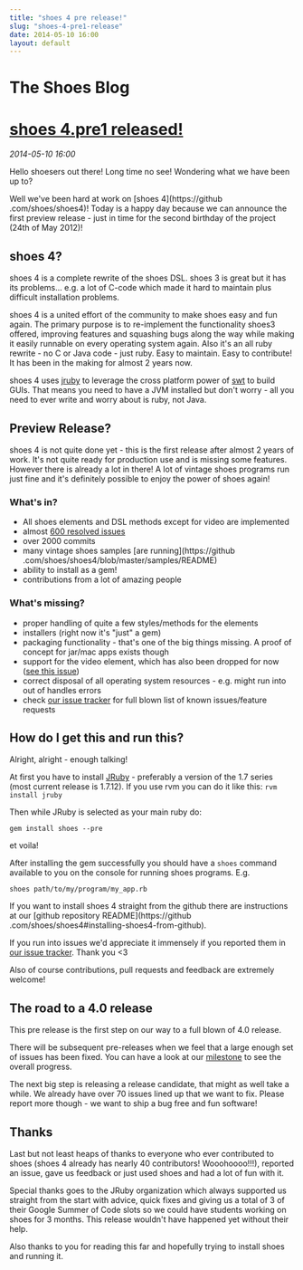```yaml
---
title: "shoes 4 pre release!"
slug: "shoes-4-pre1-release"
date: 2014-05-10 16:00
layout: default
---
```


<div class='hero-unit'>
  <h1>The Shoes Blog</h1>
</div>
<h1><a href="{{ post.url }}">shoes 4.pre1 released!</a></h1>
<em>2014-05-10 16:00</em>

Hello shoesers out there! Long time no see! Wondering what we have been up to?

Well we've been hard at work on [shoes 4](https://github
.com/shoes/shoes4)! Today is a happy day because we can announce the
first preview release - just in time for the second birthday of the project
(24th of May 2012)!

## shoes 4?

shoes 4 is a complete rewrite of the shoes DSL. shoes 3 is great but it has its
 problems... e.g. a lot of C-code which made it hard to maintain plus
 difficult installation problems.

shoes 4 is a united effort of the community to make shoes easy and fun again.
 The primary purpose is to re-implement the functionality shoes3 offered,
 improving features and squashing bugs along the way while making it easily
 runnable on every operating system again.
Also it's an all ruby rewrite - no C or Java code - just ruby. Easy to
maintain. Easy to contribute! It has been in the making for almost 2 years now.

shoes 4 uses [jruby](http://jruby.org/) to leverage the cross platform power of
[swt](http://www.eclipse.org/swt/) to build GUIs. That means you need to have a
JVM installed but don't worry - all you need to ever write and worry about
is ruby, not Java.

## Preview Release?

shoes 4 is not quite done yet - this is the first release after almost 2 years
 of work. It's not quite ready for production use and is missing some
 features. However there is already a lot in there! A lot of vintage shoes
  programs run just fine and it's definitely possible to enjoy the power of
  shoes again!

### What's in?

* All shoes elements and DSL methods except for video are implemented
* almost [600 resolved issues](https://github.com/shoes/shoes4/issues?state=closed)
* over 2000 commits
* many vintage shoes samples [are running](https://github
.com/shoes/shoes4/blob/master/samples/README)
* ability to install as a gem!
* contributions from a lot of amazing people

### What's missing?

* proper handling of quite a few styles/methods for the elements
* installers (right now it's "just" a gem)
* packaging functionality - that's one of the big things missing. A proof of
concept for jar/mac apps exists though
* support for the video element, which has also been dropped for now ([see this issue](https://github.com/shoes/shoes4/issues/113))
* correct disposal of all operating system resources - e.g. might run into
out of handles errors
* check [our issue tracker](https://github.com/shoes/shoes4/issues) for full
blown list of known issues/feature requests

## How do I get this and run this?

Alright, alright - enough talking!

At first you have to install [JRuby](http://jruby.org/) - preferably a
version of the 1.7 series (most current release is 1.7.12). If you use rvm
you can do it like this: `rvm install jruby`

Then while JRuby is selected as your main ruby do:

    gem install shoes --pre

et voila!

After installing the gem successfully you should have a `shoes` command
available to you on the console for running shoes programs. E.g.

    shoes path/to/my/program/my_app.rb

If you want to install shoes 4 straight from the github there are
instructions at our [github repository README](https://github
.com/shoes/shoes4#installing-shoes4-from-github).

If you run into issues we'd appreciate it immensely if you reported them in [our issue tracker](https://github.com/shoes/shoes4/issues). Thank you <3

Also of course contributions, pull requests and feedback are extremely welcome!

## The road to a 4.0 release

This pre release is the first step on our way to a full blown of 4.0
release.

There will be subsequent pre-releases when we feel that a large enough set of
issues has been fixed. You can have a look at our
[milestone](https://github.com/shoes/shoes4/issues/milestones) to see the overall progress.

The next big step is releasing a release candidate, that might as well take a
 while. We already have over 70 issues lined up that we want to fix. Please
 report more though - we want to ship a bug free and fun software!

## Thanks

Last but not least heaps of thanks to everyone who ever contributed to shoes
(shoes 4 already has nearly 40 contributors! Wooohoooo!!!), reported an issue,
gave us feedback or just used shoes and had a lot of fun with it.

Special thanks goes to the JRuby organization which always supported us
straight from the start with advice, quick fixes and giving us a total of 3
of their Google Summer of Code slots so we could have students working on
shoes for 3 months. This release wouldn't have happened yet without their help.

 Also thanks to you for reading this far and hopefully trying to install
 shoes and running it.